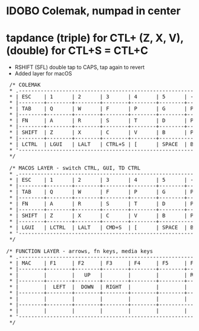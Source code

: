 # IDOBO Colemak, numpad in center

# tapdance (triple) for CTL+ (Z, X, V), (double) for CTL+S = CTL+C
* RSHIFT (SFL) double tap to CAPS, tap again to revert
* Added layer for macOS

<pre>
 /* COLEMAK
 * .--------------------------------------------------------------------------------------------------------------------------------------.
 * | ESC    | 1      | 2      | 3      | 4      | 5      | -      | =      | \      | 6      | 7      | 8      | 9      | 0      | `      |
 * |--------+--------+--------+--------+--------+--------+--------+--------+--------+--------+--------+--------+--------+-----------------|
 * | TAB    | Q      | W      | F      | P      | G      | P7     | P8     | P9     | J      | L      | U      | Y      | ;      | '      |
 * |--------+--------+--------+--------+--------+--------+--------+--------+--------+--------+--------+--------+-----------------+--------|
 * | FN     | A      | R      | S      | T      | D      | P4     | P5     | P6     | H      | N      | E      | I      | O      | ENTER  |
 * |--------+--------+--------+--------+--------+--------+--------+--------+--------+--------+--------+--------------------------+--------|
 * | SHIFT  | Z      | X      | C      | V      | B      | P1     | P2     | P3     | K      | M      | ,      | .      |  /     | SFL    |
 * |--------+--------+--------+--------+--------+-----------------+--------+--------+--------+--------+-----------------+--------+--------|
 * | LCTRL  | LGUI   | LALT   | CTRL+S | [      | SPACE  | BKSP   | P0     | ENTER  | SPACE  | ]      |  LEFT  |  UP    |  DOWN  | RIGHT  |
 * '--------------------------------------------------------------------------------------------------------------------------------------'
 */

 /* MACOS LAYER - switch CTRL, GUI, TD CTRL
 * .--------------------------------------------------------------------------------------------------------------------------------------.
 * | ESC    | 1      | 2      | 3      | 4      | 5      | -      | =      | \      | 6      | 7      | 8      | 9      | 0      | `      |
 * |--------+--------+--------+--------+--------+--------+--------+--------+--------+--------+--------+--------+--------+-----------------|
 * | TAB    | Q      | W      | F      | P      | G      | P7     | P8     | P9     | J      | L      | U      | Y      | ;      | '      |
 * |--------+--------+--------+--------+--------+--------+--------+--------+--------+--------+--------+--------+-----------------+--------|
 * | FN     | A      | R      | S      | T      | D      | P4     | P5     | P6     | H      | N      | E      | I      | O      | ENTER  |
 * |--------+--------+--------+--------+--------+--------+--------+--------+--------+--------+--------+--------------------------+--------|
 * | SHIFT  | Z      | X      | C      | V      | B      | P1     | P2     | P3     | K      | M      | ,      | .      |  /     | SFL    |
 * |--------+--------+--------+--------+--------+-----------------+--------+--------+--------+--------+-----------------+--------+--------|
 * | LGUI   | LCTRL  | LALT   | CMD+S  | [      | SPACE  | BKSP   | P0     | ENTER  | SPACE  | ]      |  LEFT  |  UP    |  DOWN  | RIGHT  |
 * '--------------------------------------------------------------------------------------------------------------------------------------'
 */

/* FUNCTION LAYER - arrows, fn keys, media keys
 * .--------------------------------------------------------------------------------------------------------------------------------------.
 * | MAC    | F1     | F2     | F3     | F4     | F5     | F11    | F12    |        | F6     | F7     | F8     | F9     | F10    | `      |
 * |--------+--------+--------+--------+--------+--------+--------+--------+--------+--------+--------+--------+--------+-----------------|
 * |        |        |   UP   |        |        |        | RESET  |RGB_TOG |RGB_MOD |        |        |        |        |        |        |
 * |--------+--------+--------+--------+--------+--------+--------+--------+--------+--------+--------+--------+-----------------+--------|
 * |        |  LEFT  |  DOWN  | RIGHT  |        |        |  ASRP  |  ASTG  |  ASUP  |        |        |        |        |        | MUTE   |
 * |--------+--------+--------+--------+--------+--------+--------+--------+--------+--------+--------+--------------------------+--------|
 * |        |        |        |        |        |        |  INS   |  HOME  |  ASDN  |        |        |        |        |        | PLAY   |
 * |--------+--------+--------+--------+--------+-----------------+--------+--------+--------+--------+-----------------+--------+--------|
 * |        |        |        |        |        |        |  DEL   |  END   |  NLCK  |        |        | RW     | VOLD   | VOLU   | FW     |
 * '--------------------------------------------------------------------------------------------------------------------------------------'
 */


</pre>